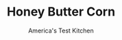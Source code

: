 ---
layout: ../../layouts/MarkdownPostLayout.astro
title: Honey Butter Corn
author: America's Test Kitchen
pubDate: 2023-03-15
description: "It takes a sweet touch to bring out corns full potential."
image_url: https://res.cloudinary.com/hksqkdlah/image/upload/ar_1:1,c_fill,dpr_2.0,f_auto,fl_lossy.progressive.strip_profile,g_faces:auto,q_auto:low,w_344/44367-sfs-honey-butter-corn-13
tags: ["Side Dishes","Vegetables"]
calories: 1213
protein: 5
carbohydrates: 37
fats: 
fiber: 3
ingredients: ["2 tablespoons, vegetable oil","6 ears, corn, kernels cut from cobs (4½ cups)","3/4 teaspoon, table salt","1/2 teaspoon, pepper","3 tablespoons, unsalted butter, cut into 3 pieces","2 tablespoons, honey","1 tablespoon, fresh thyme leaves"]
serves: 4
time: "30 minutes"
instructions: ["Heat oil in 12-inch nonstick skillet over medium-high heat until shimmering. Add corn, salt, and pepper and cook, stirring occasionally, until tender and spotty brown, 8 to 10 minutes.","Off heat, stir in butter, honey, and thyme until butter is melted and mixture is combined, about 30 seconds. Serve."]
nutrition: ["429 mg Potassium","140 mg Phosphorus","10 mg Calcium","58 mg Magnesium","423 mg Sodium","17 g Fat","2 mg Niacin (B3)","7 g Monounsaturated","2 g Polyunsaturated","11 mg Vitamin C","22 mg Cholesterol","6 g Saturated","3 g Fiber","65 µg Folate (food)","18 g Sugars","1 µg Vitamin K","120 g Water","37 g Carbs","65 µg Folate equivalent (total)","5 g Protein","1 mg Vitamin E","88 µg Vitamin A","303 kcal Energy","8 g Sugars, added","1213 calories"]
notes: "We prefer fresh corn in this recipe, but you can substitute 4½ cups of thawed frozen corn, if desired."
---